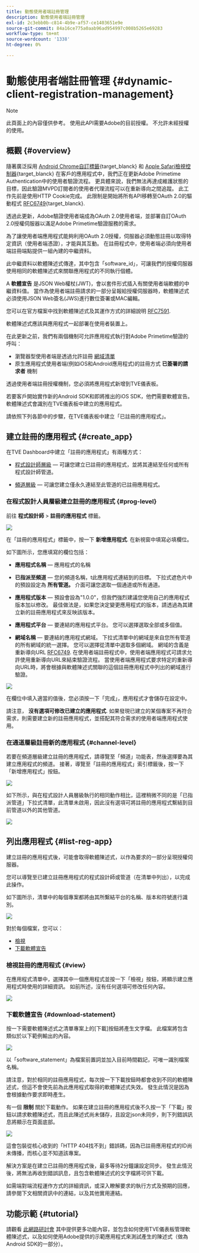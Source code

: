 ```yaml
---
title: 動態使用者端註冊管理
description: 動態使用者端註冊管理
exl-id: 2c3ebb0b-c814-4b9e-af57-ce1403651e9e
source-git-commit: 84a16ce775a0aab96ad954997c008b5265e69283
workflow-type: tm+mt
source-wordcount: '1338'
ht-degree: 0%

---
```


# 動態使用者端註冊管理 {#dynamic-client-registration-management}

>[!NOTE]
>
>此頁面上的內容僅供參考。 使用此API需要Adobe的目前授權。 不允許未經授權的使用。

## 概觀 {#overview}

隨著廣泛採用 [Android Chrome自訂標籤](https://developer.chrome.com/multidevice/android/customtabs){target_blanck} 和 [Apple Safari檢視控制器](https://developer.apple.com/documentation/safariservices/sfsafariviewcontroller){target_blanck} 在客戶的應用程式中，我們正在更新Adobe Primetime Authentication中的使用者驗證流程。 更具體來說，我們無法再達成維護狀態的目標，因此驗證MVPD訂閱者的使用者代理流程可以在重新導向之間追蹤。 此工作先前是使用HTTP Cookie完成。 此限制是開始將所有API移轉至OAuth 2.0的驅動程式 [RFC6749](https://tools.ietf.org/html/rfc6749){target_blanck}.

透過此更新，Adobe驗證使用者端成為OAuth 2.0使用者端，並部署自訂OAuth 2.0授權伺服器以滿足Adobe Primetime驗證服務的需求。

為了讓使用者端應用程式能夠利用OAuth 2.0授權，伺服器必須動態註冊以取得特定資訊（使用者端憑證），才能與其互動。 在註冊程式中，使用者端必須向使用者端註冊端點提供一組內建的中繼資料。

此中繼資料以軟體陳述式傳達，其中包含「software_id」，可讓我們的授權伺服器使用相同的軟體陳述式來關聯應用程式的不同執行個體。

A **軟體宣告** 是JSON Web權杖(JWT)，會以套件形式插入有關使用者端軟體的中繼資料值。 當作為使用者端註冊請求的一部分呈報給授權伺服器時，軟體陳述式必須使用JSON Web簽名(JWS)進行數位簽署或MAC編輯。

您可以在官方檔案中找到軟體陳述式及其運作方式的詳細說明 [RFC7591](https://tools.ietf.org/html/rfc7591).

軟體陳述式應該與應用程式一起部署在使用者裝置上。

在此更新之前，我們有兩個機制可允許應用程式執行對Adobe Primetime驗證的呼叫：

* 瀏覽器型使用者端是透過允許註冊 [網域清單](/help/authentication/programmer-overview.md#reg-and-init)
* 原生應用程式使用者端(例如iOS和Android應用程式)的註冊方式 **已簽署的請求者** 機制


透過使用者端註冊授權機制，您必須將應用程式新增到TVE儀表板。

若要客戶開始實作新的Android SDK和即將推出的iOS SDK，他們需要軟體宣告。 軟體陳述式會識別在TVE儀表板中建立的應用程式。

請依照下列各節中的步驟，在TVE儀表板中建立「已註冊的應用程式」。

## 建立註冊的應用程式 {#create_app}

在TVE Dashboard中建立「註冊的應用程式」有兩種方式：

* [程式設計師層級](#prog-level)  — 可讓您建立已註冊的應用程式，並將其連結至任何或所有程式設計師管道。

* [頻道層級](#channel-level)  — 可讓您建立僅永久連結至此管道的已註冊應用程式。

### 在程式設計人員層級建立註冊的應用程式 {#prog-level}

前往 **程式設計師** > **註冊的應用程式** 標籤。

![](assets/reg-app-progr-level.png)

在「註冊的應用程式」標籤中，按一下 **新增應用程式**. 在新視窗中填寫必填欄位。

如下圖所示，您應填寫的欄位包括：

* **應用程式名稱**  — 應用程式的名稱

* **已指派至頻道**  — 您的頻道名稱，t</span>此應用程式連結到的目標。 下拉式遮色片中的預設設定為 **所有管道。** 介面可讓您選取一個通道或所有通道。

* **應用程式版本**  — 預設會設為&quot;1.0.0&quot;，但我們強烈建議您使用自己的應用程式版本加以修改。 最佳做法是，如果您決定變更應用程式的版本，請透過為其建立新的註冊應用程式來反映該版本。

* **應用程式平台**  — 要連結的應用程式平台。 您可以選擇選取全部或多個值。

* **網域名稱**  — 要連結的應用程式網域。 下拉式清單中的網域是來自您所有管道的所有網域的統一選擇。 您可以選擇從清單中選取多個網域。 網域的含義是重新導向URL [RFC6749](https://tools.ietf.org/html/rfc6749). 在使用者端註冊程式中，使用者端應用程式可請求允許使用重新導向URL來結束驗證流程。 當使用者端應用程式要求特定的重新導向URL時，將會根據與軟體陳述式關聯的這個註冊應用程式中列出的網域進行驗證。


![](assets/new-reg-app.png)


在欄位中填入適當的值後，您必須按一下「完成」，應用程式才會儲存在設定中。

請注意， **沒有選項可修改已建立的應用程式**. 如果發現已建立的某個專案不再符合需求，則需要建立新的註冊應用程式，並搭配其符合需求的使用者端應用程式使用。


### 在通道層級註冊新的應用程式 {#channel-level}

若要在頻道層級建立註冊的應用程式，請導覽至「頻道」功能表，然後選擇要為其建立應用程式的頻道。 接著，導覽至「註冊的應用程式」索引標籤後，按一下「新增應用程式」按鈕。

![](assets/reg-new-app-channel-level.png)

如下所示，與在程式設計人員層級執行的相同動作相比，這裡稍微不同的是「已指派管道」下拉式清單，此清單未啟用，因此沒有選項可將註冊的應用程式繫結到目前管道以外的其他管道。

![](assets/new-reg-app-channel.png)

## 列出應用程式 {#list-reg-app}

建立註冊的應用程式後，可能會取得軟體陳述式，以作為要求的一部分呈現授權伺服器。

您可以導覽至已建立註冊應用程式的程式設計師或管道（在清單中列出），以完成此操作。

如下圖所示，清單中的每個專案都將由其所繫結平台的名稱、版本和符號進行識別。

![](assets/reg-app-list.png)

對於每個檔案，您可以：

* [檢視](#view)
* [下載軟體宣告](#download-statement)

### 檢視註冊的應用程式 {#view}

在應用程式清單中，選擇其中一個應用程式並按一下「檢視」按鈕，將顯示建立應用程式時使用的詳細資訊。 如前所述，沒有任何選項可修改任何內容。


![](assets/view-reg-app.png)


### 下載軟體宣告 {#download-statement}

按一下需要軟體陳述式之清單專案上的[下載]按鈕將產生文字檔。 此檔案將包含類似於以下範例輸出的內容。


![](assets/download-software-statement.png)

以「software_statement」為檔案前置詞並加入目前時間戳記，可唯一識別檔案名稱。

請注意，對於相同的註冊應用程式，每次按一下下載按鈕時都會收到不同的軟體陳述式，但這不會使先前為此應用程式取得的軟體陳述式失效。 發生此情況是因為會根據動作要求即時產生。

有一個 **限制** 關於下載動作。 如果在建立註冊的應用程式後不久按一下「下載」按鈕以請求軟體陳述式，而且此陳述式尚未儲存，且設定json未同步，則下列錯誤訊息將顯示在頁面底部。

![](assets/error-sw-statement-notready.png)

這會包裝從核心收到的「HTTP 404找不到」錯誤碼，因為已註冊應用程式的ID尚未傳播，而核心並不知道該專案。

解決方案是在建立已註冊的應用程式後，最多等待2分鐘讓設定同步。 發生此情況後，將無法再收到錯誤訊息，且包含軟體陳述式的文字檔將可供下載。

如需端對端流程運作方式的詳細資訊，或深入瞭解要求的執行方式及預期的回應，請參閱下文相關資訊中的連結，以及其他實用連結。

<!--
## Related Information {#related}

* [Dynamic Client Registration API](/help/authentication/dynamic-client-registration-api.md)
* [TVE Dashboard User Guide](/help/authentication/tve-dashboard-user-guide.md)
-->

## 功能示範 {#tutorial}

請觀看 [此網路研討會](https://my.adobeconnect.com/pzkp8ujrigg1/) 其中提供更多功能內容，並包含如何使用TVE儀表板管理軟體陳述式，以及如何使用Adobe提供的示範應用程式來測試產生的陳述式（做為Android SDK的一部分）。
